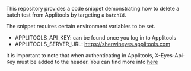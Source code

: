This repository provides a code snippet demonstrating how to delete a batch test from Applitools by targeting a ```batchId```.

The snippet requires certain environment variables to be set. 
- APPLITOOLS_API_KEY: can be found once you log in to Applitools
- APPLITOOLS_SERVER_URL: https://sherwineyes.applitools.com

It is important to note that when authenticating in Applitools, X-Eyes-Api-Key must be added to the header. You can find more info [here](https://applitools.com/docs/api-ref/server-api/authentication/)
